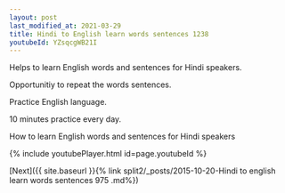 ```yaml
---
layout: post
last_modified_at: 2021-03-29
title: Hindi to English learn words sentences 1238 
youtubeId: YZsqcgWB21I
---
```

 
 
Helps to learn English words and sentences for Hindi speakers.

Opportunitiy to repeat the words sentences. 

Practice English language. 
 
10 minutes practice every day. 
 
How to learn English words and sentences for Hindi speakers 
 
{% include youtubePlayer.html id=page.youtubeId %}
 
 
[Next]({{ site.baseurl }}{% link  split2/_posts/2015-10-20-Hindi to english learn words sentences 975 .md%})
 
